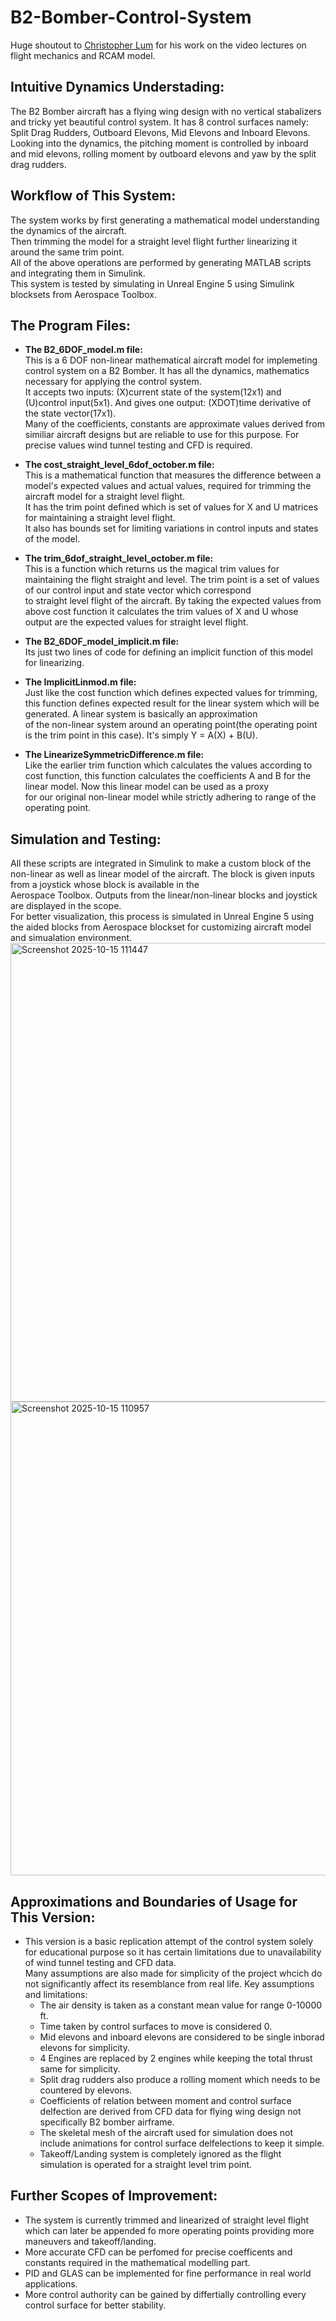# B2-Bomber-Control-System  
  Huge shoutout to [Christopher Lum](https://github.com/clum) for his work on the video lectures on flight mechanics and RCAM model.
## Intuitive Dynamics Understading:  
  The B2 Bomber aircraft has a flying wing design with no vertical stabalizers and tricky yet beautiful control system. It has 8 control surfaces namely:   
  Split Drag Rudders, Outboard Elevons, Mid Elevons and Inboard Elevons.  
  Looking into the dynamics, the pitching moment is controlled by inboard and mid elevons, rolling moment by outboard elevons and yaw by the split drag rudders.  

## Workflow of This System:  
  The system works by first generating a mathematical model understanding the dynamics of the aircraft.  
  Then trimming the model for a straight level flight further linearizing it around the same trim point.  
  All of the above operations are performed by generating MATLAB scripts and integrating them in Simulink.  
  This system is tested by simulating in Unreal Engine 5 using Simulink blocksets from Aerospace Toolbox.  

## The Program Files:  
  - __The B2_6DOF_model.m file:__  
    This is a 6 DOF non-linear mathematical aircraft model for implemeting control system on a B2 Bomber. It has all the dynamics, mathematics necessary for applying the control system.  
    It accepts two inputs: (X)current state of the system(12x1) and (U)control input(5x1). And gives one output: (XDOT)time derivative of the state vector(17x1).  
    Many of the coefficients, constants are approximate values derived from similiar aircraft designs but are reliable to use for this purpose. For precise values wind tunnel testing and CFD is required.  
  
  - __The cost_straight_level_6dof_october.m file:__  
    This is a mathematical function that measures the difference between a model's expected values and actual values, required for trimming the aircraft model for a straight level flight.  
    It has the trim point defined which is set of values for X and U matrices for maintaining a straight level flight.  
    It also has bounds set for limiting variations in control inputs and states of the model.  
  
  - __The trim_6dof_straight_level_october.m file:__  
    This is a function which returns us the magical trim values for maintaining the flight straight and level. The trim point is a set of values of our control input and state vector which correspond  
    to straight level flight of the aircraft. By taking the expected values from above cost function it calculates the trim values of X and U whose output are the expected values for straight level flight.  
  
 - __The B2_6DOF_model_implicit.m file:__  
    Its just two lines of code for defining an implicit function of this model for linearizing.  
  
  - __The ImplicitLinmod.m file:__  
    Just like the cost function which defines expected values for trimming, this function defines expected result for the linear system which will be generated. A linear system is basically an approximation  
    of the non-linear system around an operating point(the operating point is the trim point in this case). It's simply Y = A(X) + B(U).  
  
  - __The LinearizeSymmetricDifference.m file:__  
    Like the earlier trim function which calculates the values according to cost function, this function calculates the coefficients A and B for the linear model. Now this linear model can be used as a proxy  
    for our original non-linear model while strictly adhering to range of the operating point.  

## Simulation and Testing:  
  All these scripts are integrated in Simulink to make a custom block of the non-linear as well as linear model of the aircraft. The block is given inputs from a joystick whose block is available in the  
  Aerospace Toolbox. Outputs from the linear/non-linear blocks and joystick are displayed in the scope.  
  For better visualization, this process is simulated in Unreal Engine 5 using the aided blocks from Aerospace blockset for customizing aircraft model and simualation environment.
  <img width="1021" height="734" alt="Screenshot 2025-10-15 111447" src="https://github.com/user-attachments/assets/cabd06ea-b273-41b3-ba98-4286df11e60f" />
  <img width="1365" height="758" alt="Screenshot 2025-10-15 110957" src="https://github.com/user-attachments/assets/e30f2303-1ba5-4b93-a92e-7dfcde71b123" />

## Approximations and Boundaries of Usage for This Version:  
  - This version is a basic replication attempt of the control system solely for educational purpose so it has certain limitations due to unavailability of wind tunnel testing and CFD data.  
  Many assumptions are also made for simplicity of the project whcich do not significantly affect its resemblance from real life. Key assumptions and limitations:  
     - The air density is taken as a constant mean value for range 0-10000 ft.  
     - Time taken by control surfaces to move is considered 0.  
     - Mid elevons and inboard elevons are considered to be single inborad elevons for simplicity.  
     - 4 Engines are replaced by 2 engines while keeping the total thrust same for simplicity.  
     - Split drag rudders also produce a rolling moment which needs to be countered by elevons.  
     - Coefficients of relation between moment and control surface delfection are derived from CFD data for flying wing design not specifically B2 bomber airframe.  
     - The skeletal mesh of the aircraft used for simulation does not include animations for control surface delfelections to keep it simple.  
     - Takeoff/Landing system is completely ignored as the flight simulation is operated for a straight level trim point.  

## Further Scopes of Improvement:  
  - The system is currently trimmed and linearized of straight level flight which can later be appended fo more operating points providing more maneuvers and takeoff/landing.  
  - More accurate CFD can be perfomed for precise coefficents and constants required in the mathematical modelling part.  
  - PID and GLAS can be implemented for fine performance in real world applications.  
  - More control authority can be gained by differtially controlling every control surface for better stability.  
  
